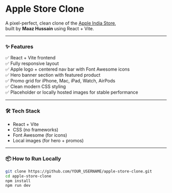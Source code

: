 #  Apple Store Clone

A pixel-perfect, clean clone of the [Apple India Store](https://www.apple.com/in/store),  
built by **Maaz Hussain** using React + Vite.

---

### ✨ Features

✅ React + Vite frontend  
✅ Fully responsive layout  
✅ Apple logo + centered nav bar with Font Awesome icons  
✅ Hero banner section with featured product  
✅ Promo grid for iPhone, Mac, iPad, Watch, AirPods  
✅ Clean modern CSS styling  
✅ Placeholder or locally hosted images for stable performance


---

### 🛠 Tech Stack

- React + Vite
- CSS (no frameworks)
- Font Awesome (for icons)
- Local images (for hero + promos)

---

### 📦 How to Run Locally

```bash
git clone https://github.com/YOUR_USERNAME/apple-store-clone.git
cd apple-store-clone
npm install
npm run dev
